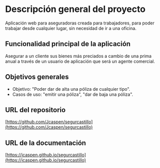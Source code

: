 # Descripción general del proyecto

Aplicación web para aseguradoras creada para trabajadores, para poder trabajar desde cualquier lugar, sin necesidad de ir a una oficina.

## Funcionalidad principal de la aplicación

Asegurar a un cliente sus bienes más preciados a cambio de una prima anual a través de un usuario de aplicación que será un agente comercial.

## Objetivos generales

* Objetivo: "Poder dar de alta una póliza de cualquier tipo".
* Casos de uso: "emitir una póliza", "dar de baja una póliza".

## URL del repositorio

[https://github.com/Jcaspen/segurcastillo](https://github.com/Jcaspen/segurcastillo)

## URL de la documentación

[https://jcaspen.github.io/segurcastillo](https://jcaspen.github.io/segurcastillo)
